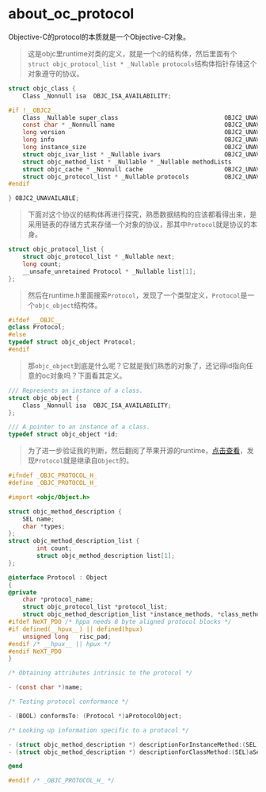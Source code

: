 # about_oc_protocol
Objective-C的protocol的本质就是一个Objective-C对象。

>这是objc里runtime对类的定义，就是一个c的结构体，然后里面有个`struct objc_protocol_list * _Nullable protocols`结构体指针存储这个对象遵守的协议。
```objective-c
struct objc_class {
    Class _Nonnull isa  OBJC_ISA_AVAILABILITY;

#if !__OBJC2__
    Class _Nullable super_class                              OBJC2_UNAVAILABLE;
    const char * _Nonnull name                               OBJC2_UNAVAILABLE;
    long version                                             OBJC2_UNAVAILABLE;
    long info                                                OBJC2_UNAVAILABLE;
    long instance_size                                       OBJC2_UNAVAILABLE;
    struct objc_ivar_list * _Nullable ivars                  OBJC2_UNAVAILABLE;
    struct objc_method_list * _Nullable * _Nullable methodLists                    OBJC2_UNAVAILABLE;
    struct objc_cache * _Nonnull cache                       OBJC2_UNAVAILABLE;
    struct objc_protocol_list * _Nullable protocols          OBJC2_UNAVAILABLE;
#endif

} OBJC2_UNAVAILABLE;
```

>下面对这个协议的结构体再进行探究，熟悉数据结构的应该都看得出来，是采用链表的存储方式来存储一个对象的协议，那其中`Protocol`就是协议的本身。
```objective-c
struct objc_protocol_list {
    struct objc_protocol_list * _Nullable next;
    long count;
    __unsafe_unretained Protocol * _Nullable list[1];
};

```

>然后在runtime.h里面搜索`Protocol`，发现了一个类型定义，`Protocol`是一个`objc_object`结构体。
```objective-c
#ifdef __OBJC__
@class Protocol;
#else
typedef struct objc_object Protocol;
#endif
```

>那`objc_object`到底是什么呢？它就是我们熟悉的对象了，还记得id指向任意的oc对象吗？下面看其定义。
```objective-c
/// Represents an instance of a class.
struct objc_object {
    Class _Nonnull isa  OBJC_ISA_AVAILABILITY;
};

/// A pointer to an instance of a class.
typedef struct objc_object *id;
```

>为了进一步验证我的判断，然后翻阅了苹果开源的runtime，[点击查看](https://opensource.apple.com/source/objc4/objc4-208/runtime/Protocol.h.auto.html)，发现`Protocol`就是继承自`Object`的。

```objective-c
#ifndef _OBJC_PROTOCOL_H_
#define _OBJC_PROTOCOL_H_

#import <objc/Object.h>

struct objc_method_description {
	SEL name;
	char *types;
};
struct objc_method_description_list {
        int count;
        struct objc_method_description list[1];
};

@interface Protocol : Object
{
@private
	char *protocol_name;
 	struct objc_protocol_list *protocol_list;
  	struct objc_method_description_list *instance_methods, *class_methods;
#ifdef NeXT_PDO	/* hppa needs 8 byte aligned protocol blocks */
#if defined(__hpux__) || defined(hpux)
	unsigned long	risc_pad; 
#endif /* __hpux__ || hpux */
#endif NeXT_PDO
}

/* Obtaining attributes intrinsic to the protocol */

- (const char *)name;

/* Testing protocol conformance */

- (BOOL) conformsTo: (Protocol *)aProtocolObject;

/* Looking up information specific to a protocol */

- (struct objc_method_description *) descriptionForInstanceMethod:(SEL)aSel;
- (struct objc_method_description *) descriptionForClassMethod:(SEL)aSel;

@end

#endif /* _OBJC_PROTOCOL_H_ */
```

